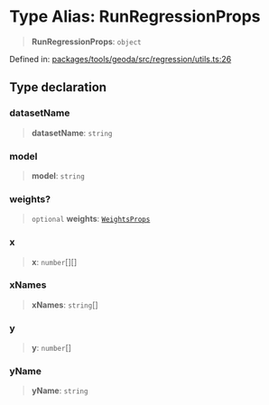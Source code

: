 # Type Alias: RunRegressionProps

> **RunRegressionProps**: `object`

Defined in: [packages/tools/geoda/src/regression/utils.ts:26](https://github.com/GeoDaCenter/openassistant/blob/37d127dc7a76d6b5cf9de906c055e4c904e3dfed/packages/tools/geoda/src/regression/utils.ts#L26)

## Type declaration

### datasetName

> **datasetName**: `string`

### model

> **model**: `string`

### weights?

> `optional` **weights**: [`WeightsProps`](WeightsProps.md)

### x

> **x**: `number`[][]

### xNames

> **xNames**: `string`[]

### y

> **y**: `number`[]

### yName

> **yName**: `string`
